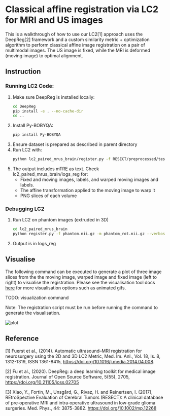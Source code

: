 # Classical affine registration via LC2 for MRI and US images

This is a walkthrough of how to use our LC2[1] approach uses the DeepReg[2] framework and a custom similarity metric + optimization algorithm to perform classical affine image registration on a pair of multimodal images. The US image is fixed, while the MRI is deformed (moving image) to optimal alignment.

## Instruction
### Running LC2 Code:
1) Make sure DeepReg is installed locally:
    ```bash
    cd DeepReg
    pip install -e . --no-cache-dir
    cd ..
    ```
2) Install Py-BOBYQA:
    ```bash
    pip install Py-BOBYQA
    ```
3) Ensure dataset is prepared as described in parent directory
4) Run LC2 with:
    ```bash
    python lc2_paired_mrus_brain/register.py -f RESECT/preprocessed/test/fixed_images/Case1.nii.gz -m RESECT/preprocessed/test/moving_images/Case1.nii.gz -lf RESECT/preprocessed/test/fixed_labels/Case1.nii.gz -lm RESECT/preprocessed/test/moving_labels/Case1.nii.gz -t RESECT/preprocessed/test/landmarks/Case1-MRI-breforeUS.tag -s 70 70 70 --verbose-bobyqa -g --max-iter 2000 -o case1_logs_reg
    ```
5) The output includes mTRE as text. Check lc2_paired_mrus_brain/logs_reg for:
    - Fixed and moving images, labels, and warped moving images and labels.
    - The affine transformation applied to the moving image to warp it
    - PNG slices of each volume

### Debugging LC2
1) Run LC2 on phantom images (extruded in 3D)
    ```bash
    cd lc2_paired_mrus_brain
    python register.py -f phantom.nii.gz -m phantom_rot.nii.gz --verbose-bobyqa --max-iter 10000 -s 64 64 21 -g -o phantom_reg
    ```
2) Output is in logs_reg

## Visualise

The following command can be executed to generate a plot of three image slices from the
the moving image, warped image and fixed image (left to right) to visualise the
registration. Please see the visualisation tool docs
[here](https://github.com/DeepRegNet/DeepReg/blob/main/docs/source/docs/visualisation_tool.md)
for more visualisation options such as animated gifs.

TODO: visualization command

[comment]: # (```bash)
[comment]: # (deepreg_vi -m 2 -i 'demos/lc2_paired_mrus_brain/logs_reg/Case1.nii.gz, demos/classical_ct_headneck_affine/logs_reg/warped_moving_image.nii.gz, demos/classical_ct_headneck_affine/logs_reg/fixed_image.nii.gz' --slice-inds '4,8,12' -s demos/classical_ct_headneck_affine/logs_reg)
[comment]: # (```)

Note: The registration script must be run before running the command to generate the
visualisation.

![plot](../assets/classical_ct_headneck_affine.png)


## Reference
[1] Fuerst et al., (2014). Automatic ultrasound–MRI registration for neurosurgery using the 2D and 3D LC2 Metric, Med. Im. Anl., Vol. 18, Is. 8, 1312-1319, ISSN 1361-8415, https://doi.org/10.1016/j.media.2014.04.008.


[2] Fu et al., (2020). DeepReg: a deep learning toolkit for medical image registration. Journal of Open Source Software, 5(55), 2705, https://doi.org/10.21105/joss.02705

[3] Xiao, Y., Fortin, M., Unsgård, G., Rivaz, H. and Reinertsen, I. (2017), REtroSpective Evaluation of Cerebral Tumors (RESECT): A clinical database of pre‐operative MRI and intra‐operative ultrasound in low‐grade glioma surgeries. Med. Phys., 44: 3875-3882. https://doi.org/10.1002/mp.12268